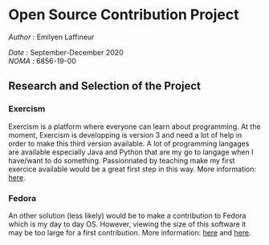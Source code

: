 # Open Source Contribution Project
*Author :* Emilyen Laffineur

*Date :* September-December 2020  
*NOMA :* 6856-19-00

## Research and Selection of the Project
### Exercism

Exercism is a platform where everyone can learn about programming. At the moment, Exercism is developping is version 3 and need a lot of help
in order to make this third version available. A lot of programming langages are available especially Java and Python that are my go to langage
when I have/want to do something. Passionnated by teaching make my first exercice available would be a great first step in this way.
More information: [here](https://github.com/exercism/v3).

### Fedora

An other solution (less likely) would be to make a contribution to Fedora which is my day to day OS. However, viewing the size of this software
it may be too large for a first contribution.
More information: [here](https://github.com/topics/fedora-project) and [here](https://github.com/fedora-infra).